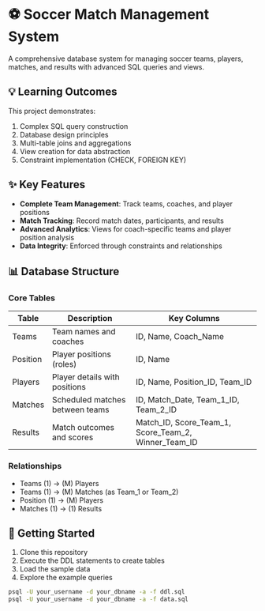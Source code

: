 # ⚽ Soccer Match Management System

A comprehensive database system for managing soccer teams, players, matches, and results with advanced SQL queries and views.

## 💡 Learning Outcomes
This project demonstrates:
1. Complex SQL query construction
2. Database design principles
3. Multi-table joins and aggregations
4. View creation for data abstraction
5. Constraint implementation (CHECK, FOREIGN KEY)

## ✨ Key Features
- **Complete Team Management**: Track teams, coaches, and player positions
- **Match Tracking**: Record match dates, participants, and results
- **Advanced Analytics**: Views for coach-specific teams and player position analysis
- **Data Integrity**: Enforced through constraints and relationships

## 📊 Database Structure
### Core Tables

| Table     | Description                          | Key Columns                     |
|-----------|--------------------------------------|---------------------------------|
| Teams     | Team names and coaches               | ID, Name, Coach_Name           |
| Position  | Player positions (roles)             | ID, Name                       |
| Players   | Player details with positions        | ID, Name, Position_ID, Team_ID |
| Matches   | Scheduled matches between teams      | ID, Match_Date, Team_1_ID, Team_2_ID |
| Results   | Match outcomes and scores            | Match_ID, Score_Team_1, Score_Team_2, Winner_Team_ID |

### Relationships
- Teams (1) → (M) Players
- Teams (1) → (M) Matches (as Team_1 or Team_2)
- Position (1) → (M) Players
- Matches (1) → (1) Results


## 🚀 Getting Started
1. Clone this repository
2. Execute the DDL statements to create tables
3. Load the sample data
4. Explore the example queries

```bash
psql -U your_username -d your_dbname -a -f ddl.sql
psql -U your_username -d your_dbname -a -f data.sql
```

